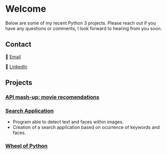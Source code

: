 # Welcome

Below are some of my recent Python 3 projects. Please reach out if you have any questions or comments, I look forward to hearing from you soon.

## Contact

:e-mail: [Email](hernandezjp01@gmail.com)

:link: [LinkedIn](https://www.linkedin.com/)

## Projects

### [API mash-up: movie recomendations](https://github.com/JonP-HN/Python-3-projects/tree/master/API%20mash-up:%20movie%20recommendations)

### [Search Application](https://github.com/JonP-HN/Python-3-projects/tree/master/Search%20Application)
* Program able to detect text and faces within images.
* Creation of a search application based on ocurrence of keywords and faces.

### [Wheel of Python](https://github.com/JonP-HN/Python-3-projects/tree/master/Wheel%20of%20Python)
